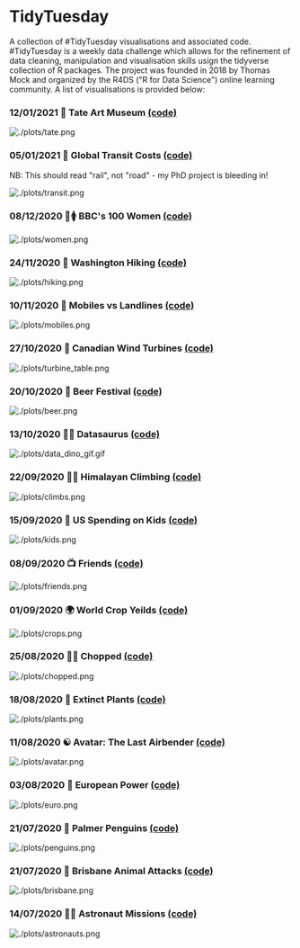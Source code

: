 # TidyTuesday

A collection of #TidyTuesday visualisations and associated code. #TidyTuesday is a weekly data challenge which allows for the refinement of data cleaning, manipulation and visualisation skills usign the tidyverse collection of R packages. The project was founded in 2018 by Thomas Mock and organized by the R4DS ("R for Data Science") online learning community. A list of visualisations is provided below:

### 12/01/2021 🎨 Tate Art Museum [(code)](https://github.com/jack-davison/TidyTuesday/blob/master/R/2021_01_12_tate.R)

![./plots/tate.png](https://github.com/jack-davison/TidyTuesday/blob/master/plots/tate.png)

### 05/01/2021 🚟 Global Transit Costs [(code)](https://github.com/jack-davison/TidyTuesday/blob/master/R/2021_01_05_transit.R)
NB: This should read "rail", not "road" - my PhD project is bleeding in!

![./plots/transit.png](https://github.com/jack-davison/TidyTuesday/blob/master/plots/transit.png)

### 08/12/2020 💯🚺 BBC's 100 Women [(code)](https://github.com/jack-davison/TidyTuesday/blob/master/R/2020_12_08_100women.R)

![./plots/women.png](https://github.com/jack-davison/TidyTuesday/blob/master/plots/women.png)

### 24/11/2020 🥾 Washington Hiking [(code)](https://github.com/jack-davison/TidyTuesday/blob/master/R/2020_11_24_hiking.R)

![./plots/hiking.png](https://github.com/jack-davison/TidyTuesday/blob/master/plots/hiking.png)

### 10/11/2020 📱 Mobiles vs Landlines [(code)](https://github.com/jack-davison/TidyTuesday/blob/master/R/2020_11_10_mobiles.R)

![./plots/mobiles.png](https://github.com/jack-davison/TidyTuesday/blob/master/plots/mobiles.png)

### 27/10/2020 🍁 Canadian Wind Turbines [(code)](https://github.com/jack-davison/TidyTuesday/blob/master/R/2020_10_27_Canada_Turbines.R)

![./plots/turbine_table.png](https://github.com/jack-davison/TidyTuesday/blob/master/plots/turbine_table.png)

### 20/10/2020 🍻 Beer Festival [(code)](https://github.com/jack-davison/TidyTuesday/blob/master/R/2020_10_20_Beer.R)

![./plots/beer.png](https://github.com/jack-davison/TidyTuesday/blob/master/plots/beer.png)

### 13/10/2020 🐱‍🐉 Datasaurus [(code)](https://github.com/jack-davison/TidyTuesday/blob/master/R/2020_10_13_Datasaurus.R)

![./plots/data_dino_gif.gif](https://github.com/jack-davison/TidyTuesday/blob/master/plots/data_dino_gif.gif)

### 22/09/2020 🧗‍♂️ Himalayan Climbing [(code)](https://github.com/jack-davison/TidyTuesday/blob/master/R/2020_09_22_Climbs.R)

![./plots/climbs.png](https://github.com/jack-davison/TidyTuesday/blob/master/plots/climbs.png)

### 15/09/2020 🧒 US Spending on Kids [(code)](https://github.com/jack-davison/TidyTuesday/blob/master/R/2020_09_15_USKidsSpending.R)

![./plots/kids.png](https://github.com/jack-davison/TidyTuesday/blob/master/plots/kids.png)

### 08/09/2020 📺 Friends [(code)](https://github.com/jack-davison/TidyTuesday/blob/master/R/2020_09_08_Friends.R)

![./plots/friends.png](https://github.com/jack-davison/TidyTuesday/blob/master/plots/friends.png)

### 01/09/2020 🌍 World Crop Yeilds [(code)](https://github.com/jack-davison/TidyTuesday/blob/master/R/2020_09_01_Crops.R)

![./plots/crops.png](https://github.com/jack-davison/TidyTuesday/blob/master/plots/crops.png)

### 25/08/2020 👩‍🍳 Chopped [(code)](https://github.com/jack-davison/TidyTuesday/blob/master/R/2020_08_25_Chopped.R)

![./plots/chopped.png](https://github.com/jack-davison/TidyTuesday/blob/master/plots/chopped.png)

### 18/08/2020 🥀 Extinct Plants [(code)](https://github.com/jack-davison/TidyTuesday/blob/master/R/2020_08_18_Extinct_Plants.R)

![./plots/plants.png](https://github.com/jack-davison/TidyTuesday/blob/master/plots/plants.png)

### 11/08/2020 ☯ Avatar: The Last Airbender [(code)](https://github.com/jack-davison/TidyTuesday/blob/master/R/2020_08_11_Avatar.R)

![./plots/avatar.png](https://github.com/jack-davison/TidyTuesday/blob/master/plots/avatar.png)

### 03/08/2020 🔌 European Power [(code)](https://github.com/jack-davison/TidyTuesday/blob/master/R/2020_08_04_European_Energy.R)

![./plots/euro.png](https://github.com/jack-davison/TidyTuesday/blob/master/plots/euro.png)

### 21/07/2020 🐧 Palmer Penguins [(code)](https://github.com/jack-davison/TidyTuesday/blob/master/R/2020_07_28_Penguins.R)

![./plots/penguins.png](https://github.com/jack-davison/TidyTuesday/blob/master/plots/penguins.png)

### 21/07/2020 🦘 Brisbane Animal Attacks [(code)](https://github.com/jack-davison/TidyTuesday/blob/master/R/2020_07_21_Brisbane.R)

![./plots/brisbane.png](https://github.com/jack-davison/TidyTuesday/blob/master/plots/brisbane.png)

### 14/07/2020 👨‍🚀 Astronaut Missions [(code)](https://github.com/jack-davison/TidyTuesday/blob/master/R/2020_07_14_Astronauts.R)

![./plots/astronauts.png](https://github.com/jack-davison/TidyTuesday/blob/master/plots/astronauts.png)
